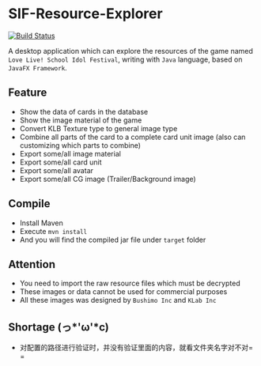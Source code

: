 # SIF-Resource-Explorer

[![Build Status](https://travis-ci.org/xwang1024/SIF-Resource-Explorer.svg?branch=master)](https://travis-ci.org/xwang1024/SIF-Resource-Explorer)

A desktop application which can explore the resources of the game named `Love Live! School Idol Festival`, writing with `Java` language, based on `JavaFX Framework`.

## Feature
* Show the data of cards in the database
* Show the image material of the game
* Convert KLB Texture type to general image type
* Combine all parts of the card to a complete card unit image (also can customizing which parts to combine)
* Export some/all image material
* Export some/all card unit
* Export some/all avatar
* Export some/all CG image (Trailer/Background image)

## Compile
* Install Maven
* Execute `mvn install`
* And you will find the compiled jar file under `target` folder

## Attention
* You need to import the raw resource files which must be decrypted
* These images or data cannot be used for commercial purposes
* All these images was designed by `Bushimo Inc` and `KLab Inc`

## Shortage  (っ*'ω'*c)
* 对配置的路径进行验证时，并没有验证里面的内容，就看文件夹名字对不对= =